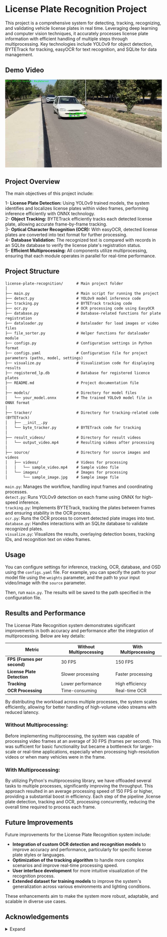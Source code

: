 # License Plate Recognition Project
This project is a comprehensive system for detecting, tracking, recognizing, and validating vehicle license plates in real time. Leveraging deep learning and computer vision techniques, it accurately processes license plate information with efficient handling of multiple steps through multiprocessing. Key technologies include YOLOv9 for object detection, BYTETrack for tracking, easyOCR for text recognition, and SQLite for data management.

## Demo Video

[![Watch the video - 0.4x Slow Motion](https://raw.githubusercontent.com/TunahanApaydin/licence-plate-recognition/master/demo_video/demo_video_thumbnail.png)](https://github.com/TunahanApaydin/licence-plate-recognition/raw/master/demo_video/demo_video.mp4)



## Project Overview
The main objectives of this project include:

1- **License Plate Detection:** Using YOLOv9 trained models, the system identifies and localizes license plates within video frames, performing inference efficiently with ONNX technology.  
2- **Object Tracking:** BYTETrack efficiently tracks each detected license plate, allowing accurate frame-by-frame tracking.  
3- **Optical Character Recognition (OCR):** With easyOCR, detected license plates are converted into text format for further processing.  
4- **Database Validation:** The recognized text is compared with records in an SQLite database to verify the license plate's registration status.  
5- **Efficient Multiprocessing:** All components utilize multiprocessing, ensuring that each module operates in parallel for real-time performance.  

## Project Structure
```
license-plate-recognition/      # Main project folder
│
├── main.py                     # Main script for running the project
├── detect.py                   # YOLOv9 model inference code
├── tracking.py                 # BYTETrack tracking code
├── ocr.py                      # OCR processing code using EasyOCR
├── database.py                 # Database-related functions for plate registration
├── dataloader.py               # Dataloader for load images or video files
├── file_sorter.py              # Helper functions for dataloader module
├── configs.py                  # Configuration settings in Python format
├── configs.yaml                # Configuration file for project parameters (paths, model, settings)
├── visualize.py                # Visualization code for displaying results
├── registered_lp.db            # Database for registered licence plates
├── README.md                   # Project documentation file
│
├── models/                     # Directory for model files
│   └── your_model.onnx         # The trained YOLOv9 model file in ONNX format
│
├── tracker/                    # Directory for tracking-related code (BYTETrack)
│   ├── __init__.py
│   └── byte_tracker.py         # BYTETrack code for tracking
│
├── result_videos/              # Directory for result videos
│   └── output_video.mp4        # Resulting videos after processing
│
├── source/                     # Directory for source images and videos
│   ├── videos/                 # Videos for processing
│   │   └── sample_video.mp4    # Sample video file
│   └── images/                 # Images for processing
│       └── sample_image.jpg    # Sample image file
```

`main.py`: Manages the workflow, handling input frames and coordinating processes.  
`detect.py`: Runs YOLOv9 detection on each frame using ONNX for high-speed inference.  
`tracking.py`: Implements BYTETrack, tracking the plates between frames and ensuring stability in the OCR process.  
`ocr.py`: Runs the OCR process to convert detected plate images into text.  
`database.py`: Handles interactions with an SQLite database to validate recognized plates.  
`visualize.py`: Visualizes the results, overlaying detection boxes, tracking IDs, and recognition text on video frames.  

## Usage
You can configure settings for inference, tracking, OCR, database, and OSD using the `configs.yaml` file.  For example, you can specify the path to your model file using the `weights` parameter, and the path to your input video/image with the `source` parameter. 

Then, run `main.py`. The results will be saved to the path specified in the configuration file.

## Results and Performance
The License Plate Recognition system demonstrates significant improvements in both accuracy and performance after the integration of multiprocessing. Below are key details:

| Metric                        | Without Multiprocessing | With Multiprocessing |
|-------------------------------|-------------------------|----------------------|
| **FPS (Frames per second)**   | 30 FPS                  | 150 FPS              |
| **License Plate Detection**   | Slower processing       | Faster processing    |
| **Tracking**                  | Lower performance       | High efficiency      |
| **OCR Processing**            | Time-consuming          | Real-time OCR        |

By distributing the workload across multiple processes, the system scales efficiently, allowing for better handling of high-volume video streams with reduced latency.

### Without Multiprocessing:
Before implementing multiprocessing, the system was capable of processing video frames at an average of 30 FPS (frames per second). This was sufficient for basic functionality but became a bottleneck for larger-scale or real-time applications, especially when processing high-resolution videos or when many vehicles were in the frame.

### With Multiprocessing:
By utilizing Python's multiprocessing library, we have offloaded several tasks to multiple processes, significantly improving the throughput. This approach resulted in an average processing speed of 150 FPS or higher, providing a substantial boost in efficiency. Each step of the pipeline ,license plate detection, tracking and OCR, processing concurrently, reducing the overall time required to process each frame.

## Future Improvements

Future improvements for the License Plate Recognition system include:

- **Integration of custom OCR detection and recognition models** to improve accuracy and performance, particularly for specific license plate styles or languages.
- **Optimization of the tracking algorithm** to handle more complex scenarios and improve real-time processing speed.
- **User interface development** for more intuitive visualization of the recognition process.
- **Extended dataset for training models** to improve the system's generalization across various environments and lighting conditions.

These enhancements aim to make the system more robust, adaptable, and scalable in diverse use cases.

## Acknowledgements

<details>
  <summary>Expand</summary>

  - [YOLOv9](https://github.com/WongKinYiu/yolov9/tree/main)
  - [ONNX Runtime Inference Examples](https://github.com/microsoft/onnxruntime-inference-examples)
  - [YOLOv9 ONNX](https://github.com/danielsyahputra/yolov9-onnx/tree/master)
  - [ByteTrack](https://github.com/ifzhang/ByteTrack/tree/main/yolox/tracker)
  - [EasyOCR](https://github.com/JaidedAI/EasyOCR)

</details>




